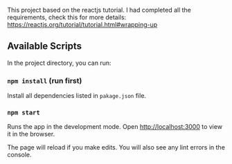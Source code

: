 This project based on the reactjs tutorial.
I had completed all the requirements, check this for more details: https://reactjs.org/tutorial/tutorial.html#wrapping-up

## Available Scripts

In the project directory, you can run:

### `npm install` (run first)
Install all dependencies listed in `pakage.json` file.

### `npm start`

Runs the app in the development mode.
Open [http://localhost:3000](http://localhost:3000) to view it in the browser.

The page will reload if you make edits.
You will also see any lint errors in the console.
